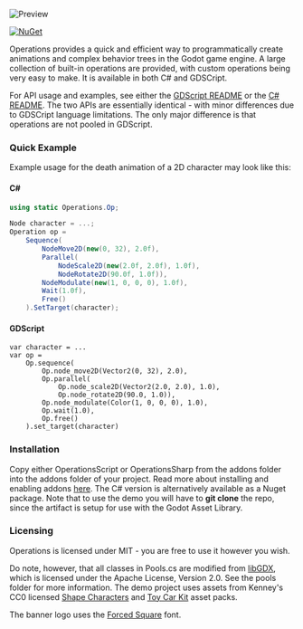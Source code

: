 ![Preview](https://i.imgur.com/hMf5dGF.gif)

[![NuGet](https://img.shields.io/nuget/v/GodotOperations.svg)](https://www.nuget.org/packages/GodotOperations/)

Operations provides a quick and efficient way to programmatically create animations and complex behavior trees in the Godot game engine. A large collection of built-in operations are provided, with custom operations being very easy to make. It is available in both C# and GDSCript.

For API usage and examples, see either the [GDScript README](https://github.com/chrisizeful/Operations/tree/main/addons/OperationsScript) or the [C# README](https://github.com/chrisizeful/Operations/tree/main/addons/OperationsSharp). The two APIs are essentially identical - with minor differences due to GDSCript language limitations. The only major difference is that operations are not pooled in GDScript.

### Quick Example
Example usage for the death animation of a 2D character may look like this:

#### C#
```C#
using static Operations.Op;

Node character = ...;
Operation op =
    Sequence(
        NodeMove2D(new(0, 32), 2.0f),
        Parallel(
            NodeScale2D(new(2.0f, 2.0f), 1.0f),
            NodeRotate2D(90.0f, 1.0f)),
        NodeModulate(new(1, 0, 0, 0), 1.0f),
        Wait(1.0f),
        Free()
    ).SetTarget(character);
```

#### GDScript
```GDScript
var character = ...
var op =
    Op.sequence(
        Op.node_move2D(Vector2(0, 32), 2.0),
        Op.parallel(
            Op.node_scale2D(Vector2(2.0, 2.0), 1.0),
            Op.node_rotate2D(90.0, 1.0)),
        Op.node_modulate(Color(1, 0, 0, 0), 1.0),
        Op.wait(1.0),
        Op.free()
    ).set_target(character)
```

### Installation
Copy either OperationsScript or OperationsSharp from the addons folder into the addons folder of your project. Read more about installing and enabling addons [here](https://docs.godotengine.org/en/stable/tutorials/plugins/editor/installing_plugins.html). The C# version is alternatively available as a Nuget package. Note that to use the demo you will have to **git clone** the repo, since the artifact is setup for use with the Godot Asset Library.

### Licensing
Operations is licensed under MIT - you are free to use it however you wish.

Do note, however, that all classes in Pools.cs are modified from [libGDX](https://github.com/libgdx/libgdx), which is licensed under the Apache License, Version 2.0. See the pools folder for more information. The demo project uses assets from Kenney's CC0 licensed [Shape Characters](https://kenney.nl/assets/shape-characters) and [Toy Car Kit](https://kenney.nl/assets/toy-car-kit) asset packs.

The banner logo uses the [Forced Square](https://www.dafont.com/forced-square.font) font.
